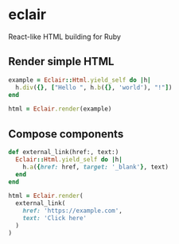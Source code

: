 # eclair
React-like HTML building for Ruby

## Render simple HTML

```rb
example = Eclair::Html.yield_self do |h|
  h.div({}, ["Hello ", h.b({}, 'world'), "!"])
end

html = Eclair.render(example)
```

## Compose components

```rb
def external_link(href:, text:)
  Eclair::Html.yield_self do |h|
    h.a({href: href, target: '_blank'}, text)
  end
end

html = Eclair.render(
  external_link(
    href: 'https://example.com',
    text: 'Click here'
  )
)
```

